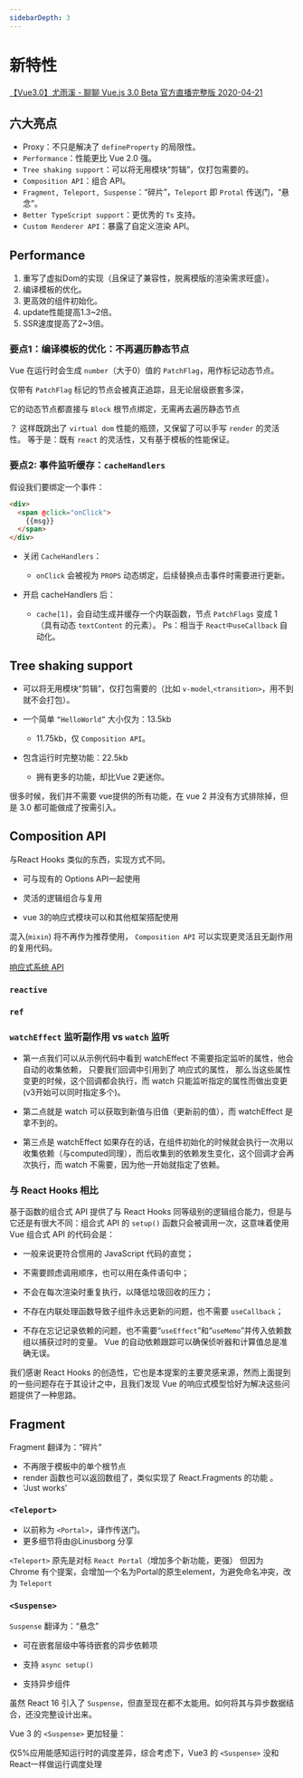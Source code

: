 ```yaml
---
sidebarDepth: 3
---
```

# 新特性

[【Vue3.0】尤雨溪 - 聊聊 Vue.js 3.0 Beta 官方直播完整版 2020-04-21](https://www.bilibili.com/video/av837839066/)

## 六大亮点
- Proxy：不只是解决了 `defineProperty` 的局限性。
- `Performance`：性能更比 Vue 2.0 强。
- `Tree shaking support`：可以将无用模块“剪辑”，仅打包需要的。
- `Composition API`：组合 API。
- `Fragment, Teleport, Suspense`：“碎片”，`Teleport` 即 `Protal` 传送门，“悬念”。
- `Better TypeScript support`：更优秀的 `Ts` 支持。
- `Custom Renderer API`：暴露了自定义渲染 API。

## Performance
1. 重写了虚拟Dom的实现（且保证了兼容性，脱离模版的渲染需求旺盛）。
2. 编译模板的优化。
3. 更高效的组件初始化。
4. update性能提高1.3~2倍。
5. SSR速度提高了2~3倍。

### 要点1：编译模板的优化：不再遍历静态节点
Vue 在运行时会生成 `number`（大于0）值的 `PatchFlag`，用作标记动态节点。

仅带有 `PatchFlag` 标记的节点会被真正追踪，且无论层级嵌套多深，

它的动态节点都直接与 `Block` 根节点绑定，无需再去遍历静态节点

 ？
这样既跳出了 `virtual dom` 性能的瓶颈，又保留了可以手写 `render` 的灵活性。
 等于是：既有 `react` 的灵活性，又有基于模板的性能保证。
 
### 要点2: 事件监听缓存：`cacheHandlers`

假设我们要绑定一个事件：

```html
<div>
  <span @click="onClick">
    {{msg}}
  </span>
</div>
```

- 关闭 `CacheHandlers`：

    - `onClick` 会被视为 `PROPS` 动态绑定，后续替换点击事件时需要进行更新。
  
-  开启 cacheHandlers 后：

    - `cache[1]`，会自动生成并缓存一个内联函数，节点 `PatchFlags` 变成 1 （具有动态 `textContent` 的元素）。 Ps：相当于 `React中useCallback` 自动化。
    
## Tree shaking support
- 可以将无用模块“剪辑”，仅打包需要的（比如 `v-model`,`<transition>`，用不到就不会打包）。

- 一个简单 `“HelloWorld”` 大小仅为：13.5kb

    - 11.75kb，仅 `Composition API`。

-   包含运行时完整功能：22.5kb

    -   拥有更多的功能，却比Vue 2更迷你。


很多时候，我们并不需要 vue提供的所有功能，在 vue 2 并没有方式排除掉，但是 3.0 都可能做成了按需引入。

## Composition API

与React Hooks 类似的东西，实现方式不同。

- 可与现有的 Options API一起使用

- 灵活的逻辑组合与复用

- vue 3的响应式模块可以和其他框架搭配使用

混入(`mixin`) 将不再作为推荐使用， `Composition API` 可以实现更灵活且无副作用的复用代码。

[响应式系统 API](https://composition-api.vuejs.org/zh/api.html#readonly)
  
### `reactive`

### `ref`

### `watchEffect` 监听副作用 vs `watch` 监听
- 第一点我们可以从示例代码中看到 watchEffect 不需要指定监听的属性，他会自动的收集依赖， 只要我们回调中引用到了 响应式的属性， 那么当这些属性变更的时候，这个回调都会执行，而 watch 只能监听指定的属性而做出变更(v3开始可以同时指定多个)。

- 第二点就是 watch 可以获取到新值与旧值（更新前的值），而 watchEffect 是拿不到的。

- 第三点是 watchEffect 如果存在的话，在组件初始化的时候就会执行一次用以收集依赖（与computed同理），而后收集到的依赖发生变化，这个回调才会再次执行，而 watch 不需要，因为他一开始就指定了依赖。

### 与 React Hooks 相比
基于函数的组合式 API 提供了与 React Hooks 同等级别的逻辑组合能力，但是与它还是有很大不同：组合式 API 的 `setup()` 函数只会被调用一次，这意味着使用 Vue 组合式 API 的代码会是：

- 一般来说更符合惯用的 JavaScript 代码的直觉；

- 不需要顾虑调用顺序，也可以用在条件语句中；

- 不会在每次渲染时重复执行，以降低垃圾回收的压力；

- 不存在内联处理函数导致子组件永远更新的问题，也不需要 `useCallback`；

- 不存在忘记记录依赖的问题，也不需要“`useEffect`”和“`useMemo`”并传入依赖数组以捕获过时的变量。
    Vue 的自动依赖跟踪可以确保侦听器和计算值总是准确无误。

我们感谢 React Hooks 的创造性，它也是本提案的主要灵感来源，然而上面提到的一些问题存在于其设计之中，且我们发现 Vue 的响应式模型恰好为解决这些问题提供了一种思路。

## Fragment
Fragment 翻译为：“碎片”

- 不再限于模板中的单个根节点
- render 函数也可以返回数组了，类似实现了 React.Fragments 的功能 。
- 'Just works'

### `<Teleport>`

- 以前称为 `<Portal>`，译作传送门。
- 更多细节将由@Linusborg 分享

`<Teleport>` 原先是对标 `React Portal`（增加多个新功能，更强）
但因为 Chrome 有个提案，会增加一个名为Portal的原生element，为避免命名冲突，改为 `Teleport`

### `<Suspense>`
`Suspense` 翻译为：“悬念”

- 可在嵌套层级中等待嵌套的异步依赖项

- 支持 `async setup()`

- 支持异步组件

虽然 React 16 引入了 `Suspense`，但直至现在都不太能用。如何将其与异步数据结合，还没完整设计出来。

Vue 3 的 `<Suspense>` 更加轻量：

仅5%应用能感知运行时的调度差异，综合考虑下，Vue3 的 `<Suspense>` 没和React一样做运行调度处理

